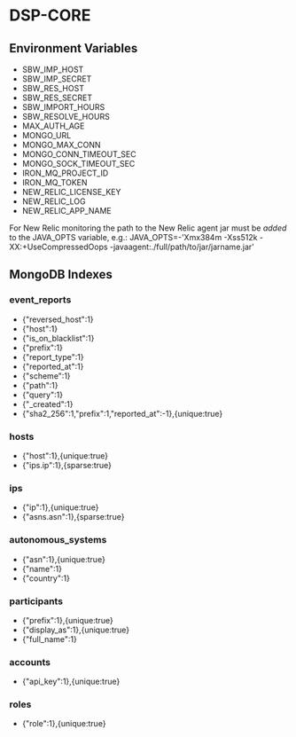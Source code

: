 # DSP-CORE

## Environment Variables
* SBW_IMP_HOST
* SBW_IMP_SECRET
* SBW_RES_HOST
* SBW_RES_SECRET
* SBW_IMPORT_HOURS
* SBW_RESOLVE_HOURS
* MAX_AUTH_AGE
* MONGO_URL
* MONGO_MAX_CONN
* MONGO_CONN_TIMEOUT_SEC
* MONGO_SOCK_TIMEOUT_SEC
* IRON_MQ_PROJECT_ID
* IRON_MQ_TOKEN
* NEW_RELIC_LICENSE_KEY
* NEW_RELIC_LOG
* NEW_RELIC_APP_NAME

For New Relic monitoring the path to the New Relic agent jar must be _added_ to the JAVA_OPTS variable, e.g.:
JAVA_OPTS=-'Xmx384m -Xss512k -XX:+UseCompressedOops -javaagent:./full/path/to/jar/jarname.jar'

## MongoDB Indexes
### event_reports
* {"reversed_host":1}
* {"host":1}
* {"is_on_blacklist":1}
* {"prefix":1}
* {"report_type":1}
* {"reported_at":1}
* {"scheme":1}
* {"path":1}
* {"query":1}
* {"_created":1}
* {"sha2_256":1,"prefix":1,"reported_at":-1},{unique:true}

### hosts
* {"host":1},{unique:true}
* {"ips.ip":1},{sparse:true}

### ips
* {"ip":1},{unique:true}
* {"asns.asn":1},{sparse:true}

### autonomous_systems
* {"asn":1},{unique:true}
* {"name":1}
* {"country":1}

### participants
* {"prefix":1},{unique:true}
* {"display_as":1},{unique:true}
* {"full_name":1}

### accounts
* {"api_key":1},{unique:true}

### roles
* {"role":1},{unique:true}
